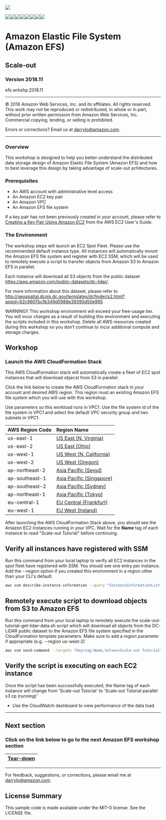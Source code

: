 ![](https://s3.amazonaws.com/aws-us-east-1/tutorial/AWS_logo_PMS_300x180.png)

![](https://s3.amazonaws.com/aws-us-east-1/tutorial/100x100_benefit_available.png)![](https://s3.amazonaws.com/aws-us-east-1/tutorial/100x100_benefit_ingergration.png)![](https://s3.amazonaws.com/aws-us-east-1/tutorial/100x100_benefit_ecryption-lock.png)![](https://s3.amazonaws.com/aws-us-east-1/tutorial/100x100_benefit_fully-managed.png)![](https://s3.amazonaws.com/aws-us-east-1/tutorial/100x100_benefit_lowcost-affordable.png)![](https://s3.amazonaws.com/aws-us-east-1/tutorial/100x100_benefit_performance.png)![](https://s3.amazonaws.com/aws-us-east-1/tutorial/100x100_benefit_scalable.png)![](https://s3.amazonaws.com/aws-us-east-1/tutorial/100x100_benefit_storage.png)
# **Amazon Elastic File System (Amazon EFS)**

## Scale-out

### Version 2018.11

efs.wrkshp.2018.11

---

© 2018 Amazon Web Services, Inc. and its affiliates. All rights reserved. This work may not be  reproduced or redistributed, in whole or in part, without prior written permission from Amazon Web Services, Inc. Commercial copying, lending, or selling is prohibited.

Errors or corrections? Email us at [darrylo@amazon.com](mailto:darrylo@amazon.com).

---

### Overview

This workshop is designed to help you better understand the distributed data storage design of Amazon Elastic File System (Amazon EFS) and how to best leverage this design by taking advantage of scale-out achitectures.

### Prerequisites

* An AWS account with administrative level access
* An Amazon EC2 key pair
* An Amazon VPC
* An Amazon EFS file system

If a key pair has not been previously created in your account, please refer to [Creating a Key Pair Using Amazon EC2](http://docs.aws.amazon.com/AWSEC2/latest/UserGuide/ec2-key-pairs.html#having-ec2-create-your-key-pair) from the AWS EC2 User's Guide.  

### The Environment

The workshop steps will launch an EC2 Spot Fleet. Please use the recommended default instance type. All instances will automatically mount the Amazon EFS file system and register with EC2 SSM, which will be used to remotely execute a script to transfer objects from Amazon S3 to Amazon EFS in parallel.

Each instance will download all S3 objects from the public dataset https://aws.amazon.com/public-datasets/dc-lidar/.

For more information about this dataset, please refer to http://geospatial.dcgis.dc.gov/templates/dcfinder/s2.html?appid=62c9607bcfb349d5988e39390d50e995

WARNING!! This workshop environment will exceed your free-usage tier. You will incur charges as a result of building this environment and executing the scripts included in this workshop. Delete all AWS resources created during this workshop so you don’t continue to incur additional compute and storage charges.

## Workshop

### Launch the AWS CloudFormation Stack

This AWS CloudFormation stack will automatically create a fleet of EC2 spot instances that will download objecst from S3 in parallel.


Click the link below to create the AWS CloudFormation stack in your account and desired AWS region. This region must an existing Amazon EFS file system which you will use with this workshop.

Use parameters so this workload runs in VPC1. Use the file system id of the file system in VPC1 and select the default VPC security group and two subnets in VPC1.


| AWS Region Code | Region Name |
| :--- | :--- 
| us-east-1 | [US East (N. Virginia)](https://console.aws.amazon.com/cloudformation/home?region=us-east-1#/stacks/new?stackName=efs-workshop-scale-out&templateURL=https://s3.amazonaws.com/aws-us-east-1/tutorial/efs-scale-out-tutorial-cfn-template-20171110c.yml) |
| us-east-2 | [US East (Ohio)](https://console.aws.amazon.com/cloudformation/home?region=us-east-2#/stacks/new?stackName=efs-workshop-scale-out&templateURL=https://s3.amazonaws.com/aws-us-east-1/tutorial/efs-scale-out-tutorial-cfn-template-20171110c.yml) |
| us-west-1 | [US West (N. California)](https://console.aws.amazon.com/cloudformation/home?region=us-west-1#/stacks/new?stackName=efs-workshop-scale-out&templateURL=https://s3.amazonaws.com/aws-us-east-1/tutorial/efs-scale-out-tutorial-cfn-template-20171110c.yml) |
| us-west-2 | [US West (Oregon)](https://console.aws.amazon.com/cloudformation/home?region=us-west-2#/stacks/new?stackName=efs-workshop-scale-out&templateURL=https://s3.amazonaws.com/aws-us-east-1/tutorial/efs-scale-out-tutorial-cfn-template-20171110c.yml) |
| ap-northeast-2 | [Asia Pacific (Seoul)](https://console.aws.amazon.com/cloudformation/home?region=ap-northeast-2#/stacks/new?stackName=efs-workshop-scale-out&templateURL=https://s3.amazonaws.com/aws-us-east-1/tutorial/efs-scale-out-tutorial-cfn-template-20171110c.yml) |
| ap-southeast-1 | [Asia Pacific (Singapore)](https://console.aws.amazon.com/cloudformation/home?region=ap-southeast-1#/stacks/new?stackName=efs-workshop-scale-out&templateURL=https://s3.amazonaws.com/aws-us-east-1/tutorial/efs-scale-out-tutorial-cfn-template-20171110c.yml) |
| ap-southeast-2 | [Asia Pacific (Sydney)](https://console.aws.amazon.com/cloudformation/home?region=ap-southeast-2#/stacks/new?stackName=efs-workshop-scale-out&templateURL=https://s3.amazonaws.com/aws-us-east-1/tutorial/efs-scale-out-tutorial-cfn-template-20171110c.yml) |
| ap-northeast-1 | [Asia Pacific (Tokyo)](https://console.aws.amazon.com/cloudformation/home?region=ap-northeast-1#/stacks/new?stackName=efs-workshop-scale-out&templateURL=https://s3.amazonaws.com/aws-us-east-1/tutorial/efs-scale-out-tutorial-cfn-template-20171110c.yml) |
| eu-central-1 | [EU Central (Frankfurt)](https://console.aws.amazon.com/cloudformation/home?region=eu-central-1#/stacks/new?stackName=efs-workshop-scale-out&templateURL=https://s3.amazonaws.com/aws-us-east-1/tutorial/efs-scale-out-tutorial-cfn-template-20171110c.yml) |
| eu-west-1 | [EU West (Ireland)](https://console.aws.amazon.com/cloudformation/home?region=eu-west-1#/stacks/new?stackName=efs-workshop-scale-out&templateURL=https://s3.amazonaws.com/aws-us-east-1/tutorial/efs-scale-out-tutorial-cfn-template-20171110c.yml) |

After launching the AWS CloudFormation Stack above, you should see the Amazon EC2 instances running in your VPC.  Wait for the **Name** tag of each instance to read "Scale-out Tutorial" before continuing.

## Verify all instances have registered with SSM
Run this command from your local laptop to verify all EC2 instances in the spot fleet have registered with SSM. You should see one entry per instance. Add the --region option if you created this environment in a region other than your CLI's default.
```sh
aws ssm describe-instance-information --query "InstanceInformationList[*]" --output json

```

## Remotely execute script to download objects from S3 to Amazon EFS
Run this command from your local laptop to remotely execute the scale-out-tutorial-get-lidar-data.sh script which will download all objects from the DC-LiDAR public dataset to the Amazon EFS file system specified in the CloudFormation template parameters. Make sure to add a region parameter if appropriate (e.g. --region us-west-2)
```sh
aws ssm send-command --targets "Key=tag:Name,Values=Scale-out Tutorial" --document-name "AWS-RunShellScript" --comment "Scale-out Tutorial" --parameters commands=/tmp/scale-out-tutorial-get-lidar-data.sh --output text --query "Command.CommandId"

```

## Verify the script is executing on each EC2 instance
Once the script has been successfully executed, the Name tag of each instance will change from 'Scale-out Tutorial' to 'Scale-out Tutorial  parallel s3 cp (running)'

- Use the CloudWatch dashboard to view performance of the data load.


---
## Next section
### Click on the link below to go to the next Amazon EFS workshop section

| [**Tear-down**](/workshop/6-tear-down) |
| :---
---

For feedback, suggestions, or corrections, please email me at [darrylo@amazon.com](mailto:darrylo@amazon.com).

## License Summary

This sample code is made available under the MIT-0 license. See the LICENSE file.


